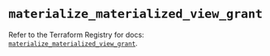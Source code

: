 # `materialize_materialized_view_grant`

Refer to the Terraform Registry for docs: [`materialize_materialized_view_grant`](https://registry.terraform.io/providers/materializeinc/materialize/0.9.1/docs/resources/materialized_view_grant).
